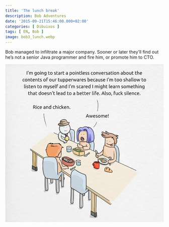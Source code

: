 ```yaml
---
title: 'The lunch break'
description: Bob Adventures
date: '2015-09-21T15:46:00.000+02:00'
categories: [ Dibuixos ]
tags: [ EN, Bob ]
image: bob3_lunch.webp
---
```


Bob managed to infiltrate a major company. Sooner or later they’ll find out he’s not a senior Java programmer and fire him, or promote him to CTO.

![](bob3_lunch.webp)
